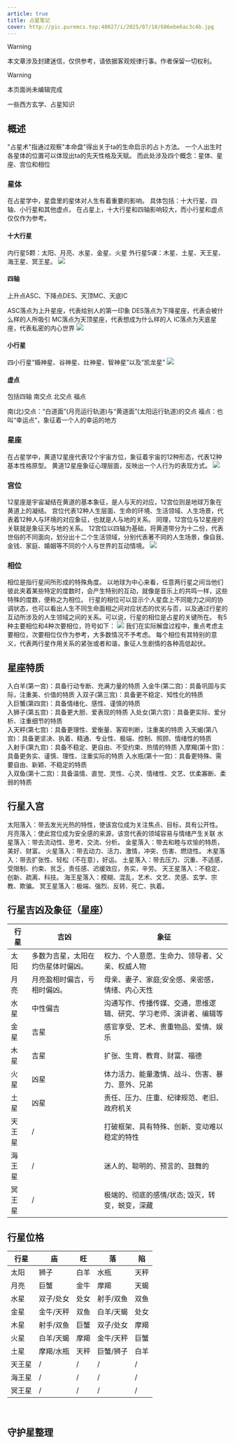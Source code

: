 ```yaml
---
article: true
title: 占星笔记
cover: http://pic.puremcs.top:40027/i/2025/07/10/686ebe6ac3c4b.jpg
---
```


> [!warning]
> 本文章涉及封建迷信，仅供参考，请依据客观规律行事。作者保留一切权利。

> [!warning]
> 本页面尚未编辑完成

一些西方玄学、占星知识
<!-- more -->


## 概述
"占星术"指通过观察"本命盘"得出关于ta的生命启示的占卜方法。
一个人出生时各星体的位置可以体现出ta的先天性格及天赋。
而此处涉及四个概念：星体、星座、宫位和相位
### 星体
在占星学中，星盘里的星体对人生有着重要的影响。
具体包括：十大行星、四轴、小行星和其他虚点，
在占星上，十大行星和四轴影响较大，而小行星和虚点仅仅作为参考。
#### 十大行星
内行星5颗：太阳、月亮、水星、金星、火星
外行星5课：木星、土星、天王星、海王星、冥王星。
![](http://pic.puremcs.top/img/2025/02/15/67af8dc05c3ca.jpg)
#### 四轴
上升点ASC、下降点DES、天顶MC、天底IC

ASC落点为上升星座，代表给别人的第一印象
DES落点为下降星座，代表会被什么样的人所吸引
MC落点为天顶星座，代表想成为什么样的人
IC落点为天底星座，代表私密的内心世界
![](http://pic.puremcs.top/img/2025/02/15/67b0a30458250.webp)
#### 小行星
四小行星“婚神星、谷神星、灶神星、智神星”以及“凯龙星”
![](http://pic.puremcs.top/img/2025/02/15/67af8dc9c4e58.webp)
#### 虚点
包括四轴 南交点 北交点 福点

南(北)交点：“白道面”(月亮运行轨道)与“黄道面”(太阳运行轨道)的交点
福点：也叫“幸运点”，象征着一个人的幸运的地方

### 星座
在占星学中，黄道12星座代表12个宇宙方位，象征着宇宙的12种形态，代表12种基本性格原型。
黄道12星座象征心理层面，反映出一个人行为的表现方式。
![](http://pic.puremcs.top/img/2025/02/15/67b0a7f28e707.webp)

### 宫位
12星座是宇宙凝结在黄道的基本象征，是人与天的对应，12宫位则是地球万象在黄道上的凝结。
宫位代表12种人生层面、生命的环境、生活领域、人生场景，代表着12种人与环境的对应象征，也就是人与地的关系。
同理，12宫位与12星座的关联就是象征天与地的关系。
12宫位以四轴为基础，将黄道带分为十二份，代表世俗的不同面向，划分出十二个生活领域，分别代表著不同的人生场景，像自我、金钱、家庭、婚姻等不同的个人与世界的互动情境。
![](http://pic.puremcs.top/img/2025/02/15/67b0a86eedbb4.png)

### 相位
相位是指行星间所形成的特殊角度。
以地球为中心来看，任意两行星之间当他们彼此夹着某些特定的度数时，会产生特别的互动，就像是音乐上的共鸣一样，这些特殊的度数，便称之为相位。
行星的相位可以显示个人星盘上不同能力之间的协调状态，也可以看出人生不同生命面相之间对应状态的优劣与否，以及通过行星的互动所涉及的人生领域之间的关系。可以说，行星的相位是占星的关键所在。
有5种主要相位和4种次要相位，符号如下：
![](http://pic.puremcs.top/img/2025/02/15/67b0a959e2913.png)
我们在实际解盘过程中，重点考虑主要相位，次要相位仅作为参考，大多数情况不予考虑。
每个相位有其特别的意义，代表两行星作用关系的紧张或者和谐，象征人生剧情的各种高低起伏。


## 星座特质
入白羊(第一宫)：具备行动专断、充满力量的特质 
入金牛(第二宫)：具备巩固与实际，注重美、价值的特质 
入双子(第三宫)：具备更不稳定、知性化的特质  
入巨蟹(第四宫)：具备情绪化、感性、谨慎的特质  
入狮子(第五宫)：具备更大胆、爱表现的特质 
入处女(第六宫)：具备更实际、爱分析、注重细节的特质  
入天秤(第七宫)：具备更理性、爱衡量、客观判断，注重美的特质 
入天蝎(第八宫)：具备更坚决、执着、精通、专业性、极端、控制、照顾、情绪性的特质  
入射手(第九宫)：具备不稳定、更自由、不受约束、热情的特质 
入摩羯(第十宫)：具备更务实、谨慎、理性、注重实际的特质 
入水瓶(第十一宫)：具备更特殊、需要自由、新颖、不稳定的特质  
入双鱼(第十二宫)：具备温情、直觉、灵性、心灵、情绪性、文艺、优柔寡断、柔弱的特质

## 行星入宫
太阳落入：带去发光光热的特性，使该宫位成为关注焦点、目标，具有公开性。
月亮落入：使此宫位成为安全感的来源，该宫代表的领域容易与情绪产生关联 
水星落入：带去流动性、思考、交流、分析。
金星落入：带去和睦与欢愉的特质，美好、财富。
火星落入：带去动力、活力、激情，冲突、伤害、燃烧性。
木星落入：带去扩张性、轻松（不在意），好运。
土星落入：带去压力、沉重、不适感，受限制、约束、贫乏，责任感、迟缓效应，务实，辛劳。
天王星落入：不稳定、创新、疏离、科技。
海王星落入：模糊、混乱，艺术、文艺、灵感、玄学、宗教、欺骗。
冥王星落入：极端、强烈、反转、死亡、执着。

## 行星吉凶及象征（星座）
|行星|吉凶|象征|
|---|---|---|
|太阳|多数为吉星，太阳在灼伤星体时偏凶。|权力、个人意愿、生命力、领导者、父亲、权威人物|
|月亮|月亮盈相时偏吉，亏相时偏凶。|母亲、妻子、家庭;安全感、亲密感，情绪、内心天性|
|水星|中性偏吉|沟通写作、传播传媒、交通，思维逻辑、研究、学习老师、演讲者、编辑等|
|金星|吉星|感官享受、艺术、贵重物品、爱情、娱乐|
|木星|吉星|扩张、生育、教育、财富、福德|
|火星|凶星|体力活力、能量激情、战斗、伤害、暴力、意外、兄弟|
|土星|凶星|责任、压力、庄重、纪律规范、老旧、政府机关|
|天王星|/|打破框架、具有特殊、创新、变动难以稳定的特性|
|海王星|/|迷人的、聪明的、预言的、鼓舞的|
|冥王星|/|极端的、彻底的感情/状态; 毁灭，转变，蜕变，深藏|

## 行星位格
|行星|庙|旺|落|陷|
|---|---|---|---|---|
|太阳|狮子|白羊|水瓶|天秤|
|月亮|巨蟹|金牛|摩羯|天蝎|
|水星|双子/处女|处女|射手/双鱼|双鱼|
|金星|金牛/天秤|双鱼|白羊/天蝎|处女|
|木星|射手/双鱼|巨蟹|双子/处女|摩羯|
|火星|白羊/天蝎|摩羯|金牛/天秤|巨蟹|
|土星|摩羯/水瓶|天秤|巨蟹/狮子|白羊|
|天王星|/|/|/|/|
|海王星|/|/|/|/|
|冥王星|/|/|/|/|

 
## 守护星整理
